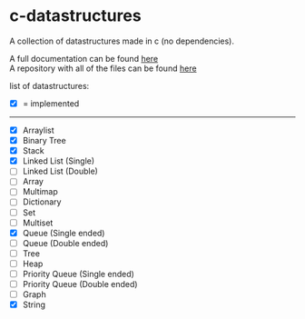 
# c-datastructures
A collection of datastructures made in c (no dependencies).

A full documentation can be found [here](https://jonay2000.github.io/c-datastructures/)    
A repository with all of the files can be found [here](https://github.com/jonay2000/c-datastructures/)

list of datastructures:
 - [x] = implemented
___
 - [x] Arraylist
 - [x] Binary Tree
 - [x] Stack
 - [x] Linked List (Single)
 - [ ] Linked List (Double)
 - [ ] Array
 - [ ] Multimap
 - [ ] Dictionary
 - [ ] Set
 - [ ] Multiset
 - [x] Queue (Single ended)
 - [ ] Queue (Double ended)
 - [ ] Tree
 - [ ] Heap
 - [ ] Priority Queue (Single ended)
 - [ ] Priority Queue (Double ended)
 - [ ] Graph
 - [x] String